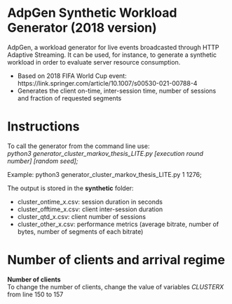 # AdpGen Synthetic Workload Generator (2018 version)
AdpGen, a workload generator for live events broadcasted through HTTP Adaptive Streaming. It can be used, for instance, to generate a synthetic workload in order to evaluate server resource consumption.

<ul>
<li>Based on 2018 FIFA World Cup event: https://link.springer.com/article/10.1007/s00530-021-00788-4</li>
<li>Generates the client on-time, inter-session time, number of sessions and fraction of requested segments</li>
</ul>
  
<h1>Instructions</h1>
<p>To call the generator from the command line use:<br /> 
<i>python3 generator_cluster_markov_thesis_LITE.py [execution round number] [random seed];</i></p>
<p>
Example: python3 generator_cluster_markov_thesis_LITE.py 1 1276;<br />
</p>
<p>
The output is stored in the <b>synthetic</b> folder:
<ul>
<li>cluster_ontime_x.csv: session duration in seconds</li>
<li>cluster_offtime_x.csv: client inter-session duration</li>
<li>cluster_qtd_x.csv: client number of sessions</li>
<li>cluster_other_x.csv: performance metrics (average bitrate, number of bytes, number of segments of each bitrate)</li>
</ul>
</p>
  
<h1>Number of clients and arrival regime</h1>

<p>
<b>Number of clients</b><br/>
To change the number of clients, change the value of variables <i>CLUSTERX</i> from line 150 to 157
</p>
